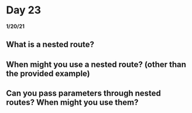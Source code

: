 # Day 23
__1/20/21__

## What is a nested route?

## When might you use a nested route? (other than the provided example)

## Can you pass parameters through nested routes? When might you use them?
